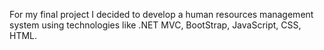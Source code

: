 For my final project I decided to develop a human resources management system using technologies like .NET MVC, BootStrap, JavaScript, CSS, HTML.
